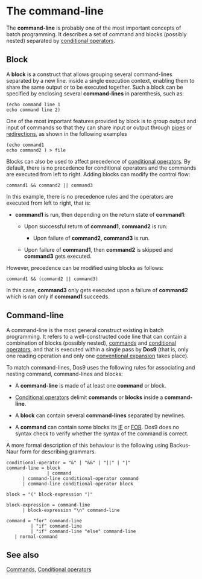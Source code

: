 # The command-line #

The **command-line** is probably one of the most important concepts of batch 
programming. It describes a set of command and blocks \(possibly nested\) 
separated by [conditional operators](condop).

## Block ##

A **block** is a construct that allows grouping several command-lines 
separated by a new line. inside a single execution context, enabling them to 
share the same output or to be executed together. Such a block can be 
specified by enclosing several **command-lines** in parenthesis, such as:

    (echo command line 1
    echo command line 2)

One of the most important features provided by block is to group output and 
input of commands so that they can share input or output through 
[pipes](condop) or [redirections](red), as shown in the following examples

    (echo command1
    echo command2 ) > file

Blocks can also be used to affect precedence of [conditional 
operators](condop). By default, there is no precedence for conditional 
operators and the commands are executed from left to right. Adding blocks can 
modify the control flow:

    command1 && command2 || command3

In this example, there is no precedence rules and the operators are executed 
from left to right, that is:

* **command1** is run, then depending on the return state of **command1**:

  * Upon successful return of **command1**, **command2** is run:

    * Upon failure of **command2**, **command3** is run.

  * Upon failure of **command1**, then **command2** is skipped and 
    **command3** gets executed.

However, precedence can be modified using blocks as follows:

    command1 && (command2 || command3)

In this case, **command3** only gets executed upon a failure of **command2** 
which is ran only if **command1** succeeds.

## Command-line ##

A command-line is the most general construct existing in batch programming. It 
refers to a well-constructed code line that can contain a combination of 
blocks \(possibly nested\), [commands](command) and [conditional 
operators](condop), and that is executed within a single pass by **Dos9** 
\(that is, only one reading operation and only one [conventional 
expansion](var) takes place\).

To match command-lines, Dos9 uses the following rules for associating and 
nesting command, command-lines and blocks:

* A **command-line** is made of at least one **command** or block.

* [Conditional operators](condop) delimit **commands** or **blocks** inside a 
  **command-line**.

* A **block** can contain several **command-lines** separated by newlines.

* A **command** can contain some blocks its [IF](../if) or [FOR](../for). Dos9 
  does no syntax check to verify whether the syntax of the command is correct.

A more formal description of this behaviour is the following using Backus-Naur 
form for describing grammars.

    conditional-operator = "&" | "&&" | "||" | "|"
    command-line = block
                   | command
          | command-line conditional-operator command
          | command-line conditional-operator block
    
    block = "(" block-expression ")"
    
    block-expression = command-line
          | block-expression "\n" command-line
          
    command = "for" command-line
             | "if" command-line
             | "if" command-line "else" command-line
       | normal-command
    

## See also ##

[Commands](command), [Conditional operators](condop)

